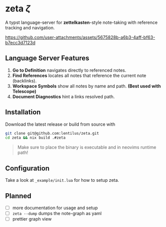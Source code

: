 # zeta $\zeta$

A typst language-server for __zettelkasten__-style note-taking with reference tracking and navigation.

https://github.com/user-attachments/assets/5675828b-a6b3-4aff-bf63-b7ecc3d7123d



## Language Server Features
1. **Go to Definition** navigates directly to referenced notes.
2. **Find References** locates all notes that reference the current note (backlinks).
3. **Workspace Symbols** show all notes by name and path. __(Best used with Telescope)__
4. **Document Diagnostics** hint a links resolved path.

## Installation
Download the latest release or build from source with
```bash
git clone git@github.com:lentilus/zeta.git
cd zeta && nix build .#zeta
```
> Make sure to place the binary is executable and in neovims runtime path!

## Configuration
Take a look at `_example/init.lua` for how to setup zeta.

## Planned
- [ ] more documentation for usage and setup
- [ ] `zeta --dump` dumps the note-graph as yaml
- [ ] prettier graph view
